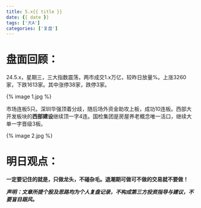 ```yaml
---
title: 5.x{{ title }}
date: {{ date }}
tags: ['大A']
categories: ['复盘']
---
```




# 盘面回顾：

24.5.x，星期三，三大指数震荡，两市成交1.x万亿，较昨日放量%。上涨3260家，下跌1613家。其中涨停38家，跌停3家。

{% image 1.jpg %}

市场连板5只。深圳华强顶着分歧，随后场外资金助攻上板，成功10连板。西部大开发板块的**西部建设**继续顶一字4连。国检集团是房屋养老概念唯一活口，继续大单一字晋级3板。



{% image 2.jpg %}

<!--more-->



# 明日观点：





**一定要记住的就是，只做龙头，不碰杂毛。退潮期可做可不做的交易就不要做！**



***声明：文章所提个股及思路均为个人复盘记录，不构成第三方投资指导与建议，不要盲目跟风。***
